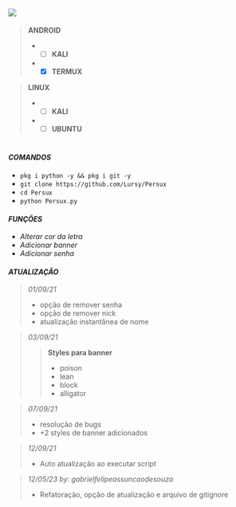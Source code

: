 # [<img src='https://i.ibb.co/ZTQY1M5/sketch1631563183064.png' />](https://www.youtube.com/channel/UCwmkiKIZHL1wscYHfIINZKw)

> **ANDROID**
> - - [ ] **KALI**
> - - [x] **TERMUX**  

> **LINUX**
> - - [ ] **KALI**
> - - [ ] **UBUNTU**
#

#### *COMANDOS*  
 - `pkg i python -y && pkg i git -y`
 - `git clone https://github.com/Lursy/Persux`
 - `cd Persux`
 - `python Persux.py`  

#### *FUNÇÕES*  
 - *Alterar cor da letra*
 - *Adicionar banner*
 - *Adicionar senha*  

#### *ATUALIZAÇÃO*  
> *01/09/21*
> - opção de remover senha
> - opção de remover nick
> - atualização instantânea de nome  

> *03/09/21*  
> > **Styles para banner**
> > - poison
> > - lean
> > - block
> > - alligator  

> *07/09/21*
> - resolução de bugs
> - +2 styles de banner adicionados  

> *12/09/21*
> - Auto atualização ao executar script


> *12/05/23 by: gabrielfelipeassuncaodesouza*  
> - Refatoração, opção de atualização e arquivo de gitignore

